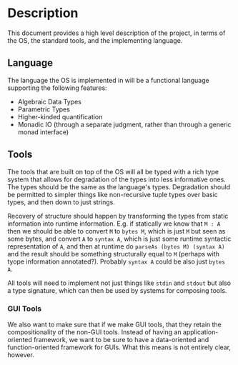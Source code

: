 # Description

This document provides a high level description of the project, in terms of the OS, the standard tools, and the implementing language.

## Language

The language the OS is implemented in will be a functional language supporting the following features:

* Algebraic Data Types
* Parametric Types
* Higher-kinded quantification
* Monadic IO (through a separate judgment, rather than through a generic monad interface)

## Tools

The tools that are built on top of the OS will all be typed with a rich type system that allows for degradation of the types into less informative ones. The types should be the same as the language's types. Degradation should be permitted to simpler things like non-recursive tuple types over basic types, and then down to just strings.

Recovery of structure should happen by transforming the types from static information into runtime information. E.g. if statically we know that `M : A` then we should be able to convert `M` to `bytes M`, which is just `M` but seen as some bytes, and convert `A` to `syntax A`, which is just some runtime syntactic representation of `A`, and then at runtime do `parseAs (bytes M) (syntax A)` and the result should be something structurally equal to `M` (perhaps with tyope information annotated?). Probably `syntax A` could be also just `bytes A`.

All tools will need to implement not just things like `stdin` and `stdout` but also a type signature, which can then be used by systems for composing tools.

### GUI Tools

We also want to make sure that if we make GUI tools, that they retain the compositionality of the non-GUI tools. Instead of having an application-oriented framework, we want to be sure to have a data-oriented and function-oriented framework for GUIs. What this means is not entirely clear, however.
